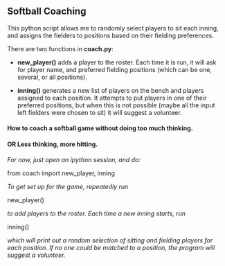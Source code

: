 ## Softball Coaching

This python script allows me to randomly select players to sit each inning, and assigns the fielders to positions based on their fielding preferences.

There are two functions in **coach.py**:

- **new_player()** adds a player to the roster. Each time it is run, it will ask for player name, and preferred fielding positions (which can be one, several, or all positions).

- **inning()** generates a new list of players on the bench and players assigned to each position. It attempts to put players in one of their preferred positions, but when this is not possible (maybe all the input left fielders were chosen to sit) it will suggest a volunteer.

#### How to coach a softball game without doing too much thinking.

#### OR Less thinking, more hitting.

*For now, just open an ipython session, and do:*

from coach import new_player, inning

*To get set up for the game, repeatedly run*

new_player()

*to add players to the roster. Each time a new inning starts, run*

inning()

*which will print out a random selection of sitting and fielding players for each position. If no one could be matched to a position, the program will suggest a volunteer.*

